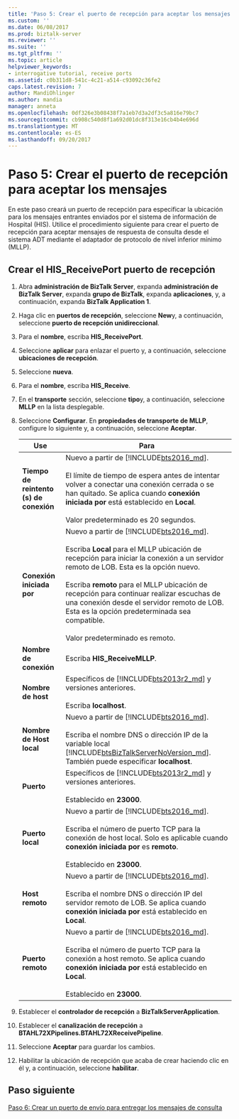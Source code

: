 ```yaml
---
title: 'Paso 5: Crear el puerto de recepción para aceptar los mensajes | Documentos de Microsoft'
ms.custom: ''
ms.date: 06/08/2017
ms.prod: biztalk-server
ms.reviewer: ''
ms.suite: ''
ms.tgt_pltfrm: ''
ms.topic: article
helpviewer_keywords:
- interrogative tutorial, receive ports
ms.assetid: c0b311d8-541c-4c21-a514-c93092c36fe2
caps.latest.revision: 7
author: MandiOhlinger
ms.author: mandia
manager: anneta
ms.openlocfilehash: 0df326e3b08438f7a1eb7d3a2df3c5a816e79bc7
ms.sourcegitcommit: cb908c540d8f1a692d01dc8f313e16cb4b4e696d
ms.translationtype: MT
ms.contentlocale: es-ES
ms.lasthandoff: 09/20/2017
---
```

# <a name="step-5-create-the-receive-port-for-accepting-his-messages"></a>Paso 5: Crear el puerto de recepción para aceptar los mensajes
En este paso creará un puerto de recepción para especificar la ubicación para los mensajes entrantes enviados por el sistema de información de Hospital (HIS). Utilice el procedimiento siguiente para crear el puerto de recepción para aceptar mensajes de respuesta de consulta desde el sistema ADT mediante el adaptador de protocolo de nivel inferior mínimo (MLLP).  
  
## <a name="create-the-hisreceiveport-receive-port"></a>Crear el HIS_ReceivePort puerto de recepción  

1.  Abra **administración de BizTalk Server**, expanda **administración de BizTalk Server**, expanda **grupo de BizTalk**, expanda **aplicaciones**, y, a continuación, expanda **BizTalk Application 1**.  
  
2.  Haga clic en **puertos de recepción**, seleccione **New**y, a continuación, seleccione **puerto de recepción unidireccional**.   
  
3.  Para el **nombre**, escriba **HIS_ReceivePort**.  

4.  Seleccione **aplicar** para enlazar el puerto y, a continuación, seleccione **ubicaciones de recepción**.  
  
5.  Seleccione **nueva**.  
  
6.  Para el **nombre**, escriba **HIS_Receive**.  

7. En el **transporte** sección, seleccione **tipo**y, a continuación, seleccione **MLLP** en la lista desplegable.  
  
8. Seleccione **Configurar**. En **propiedades de transporte de MLLP**, configure lo siguiente y, a continuación, seleccione **Aceptar**.  

    |Use|Para|  
    |---|---|  
    |**Tiempo de reintento (s) de conexión**|Nuevo a partir de [!INCLUDE[bts2016_md](../../includes/bts2016-md.md)]. <br/><br/>El límite de tiempo de espera antes de intentar volver a conectar una conexión cerrada o se han quitado. Se aplica cuando **conexión iniciada por** está establecido en **Local**.<br/><br/>Valor predeterminado es 20 segundos.|
    |**Conexión iniciada por**| Nuevo a partir de [!INCLUDE[bts2016_md](../../includes/bts2016-md.md)]. <br/><br/>Escriba **Local** para el MLLP ubicación de recepción para iniciar la conexión a un servidor remoto de LOB. Esta es la opción nuevo.<br/><br/>Escriba **remoto** para el MLLP ubicación de recepción para continuar realizar escuchas de una conexión desde el servidor remoto de LOB. Esta es la opción predeterminada sea compatible.<br/><br/>Valor predeterminado es remoto.| 
    |**Nombre de conexión**|Escriba **HIS_ReceiveMLLP**.|  
    |**Nombre de host**|Específicos de [!INCLUDE[bts2013r2_md](../../includes/bts2013r2-md.md)] y versiones anteriores. <br/><br/>Escriba **localhost**.|  
    |**Nombre de Host local**|Nuevo a partir de [!INCLUDE[bts2016_md](../../includes/bts2016-md.md)]. <br/><br/>Escriba el nombre DNS o dirección IP de la variable local [!INCLUDE[btsBizTalkServerNoVersion_md](../../includes/btsbiztalkservernoversion-md.md)]. También puede especificar **localhost**.|  
    |**Puerto**|Específicos de [!INCLUDE[bts2013r2_md](../../includes/bts2013r2-md.md)] y versiones anteriores. <br/><br/>Establecido en **23000**.|  
    |**Puerto local**|Nuevo a partir de [!INCLUDE[bts2016_md](../../includes/bts2016-md.md)]. <br/><br/>Escriba el número de puerto TCP para la conexión de host local. Solo es aplicable cuando **conexión iniciada por** es **remoto**. <br/><br/>Establecido en **23000**.|
    |**Host remoto**|Nuevo a partir de [!INCLUDE[bts2016_md](../../includes/bts2016-md.md)]. <br/><br/>Escriba el nombre DNS o dirección IP del servidor remoto de LOB. Se aplica cuando **conexión iniciada por** está establecido en **Local**.|  
    |**Puerto remoto**|Nuevo a partir de [!INCLUDE[bts2016_md](../../includes/bts2016-md.md)]. <br/><br/>Escriba el número de puerto TCP para la conexión a host remoto. Se aplica cuando **conexión iniciada por** está establecido en **Local**.<br/><br/>Establecido en **23000**.|  
    
9. Establecer el **controlador de recepción** a **BizTalkServerApplication**.  
  
10. Establecer el **canalización de recepción** a **BTAHL72XPipelines.BTAHL72XReceivePipeline**.  
  
11. Seleccione **Aceptar** para guardar los cambios.  
  
12. Habilitar la ubicación de recepción que acaba de crear haciendo clic en él y, a continuación, seleccione **habilitar**.  

## <a name="next-step"></a>Paso siguiente  
[Paso 6: Crear un puerto de envío para entregar los mensajes de consulta](../../adapters-and-accelerators/accelerator-hl7/step-6-create-a-send-port-to-deliver-query-messages.md)